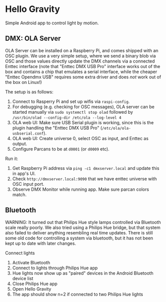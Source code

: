 # Hello Gravity

Simple Android app to control light by motion.

## DMX: OLA Server

OLA Server can be installed on a Raspberry Pi, and comes shipped with an OSC
plugin. We use a very simple setup, where we send a binary blob via OSC and
those values directly update the DMX channels via a connected Enttec interface
(note that "Enttec DMX USB Pro" interface works out of the box and contains a
chip that emulates a serial interface, while the cheaper "Enttec Opendmx USB"
requires some extra driver and does *not* work out of the box on Linux!)

The setup is as follows:

1. Connect to Rasperry Pi and set up wifis via `raspi-config`.
2. For debugging (e.g. checking for OSC messages), OLA server can be started
   manually via `sudo systemctl stop olad` followed by
   `/usr/bin/olad --config-dir /etc/ola --log-level 4`
3. OLA web UI: Make sure USB Serial plugin is working, since this is the plugin
   handling the "Enttec DMX USB Pro" (`/etc/ola/ola-usbserial.conf`).
4. OLA web UI: Create universe 0, select OSC as input, and Enttec as output. 
5. Configure Parcans to be at `d0001` (or `d0009` etc).

Run it:

1. Get Raspberry Pi address via `ping -c1 dmxserver.local` and update this in
   app's UI.
2. Check `http://dmxserver.local:9090` that we have enttec universe with OSC
   input port.
3. Observe DMX Monitor while running app. Make sure parcan colors match.

## Bluetooth

WARNING: It turned out that Philips Hue style lamps controlled via Bluetooth
scale really poorly. We also tried using a Philips Hue bridge, but that system
also failed to deliver anything resembling real time updates. There is still
some old code for controlling a system via bluetooth, but it has not been kept
up to date with later changes.

Connect lights

1. Activate Bluetooth
2. Connect to lights through Philips Hue app
3. Hue lights now show up as "paired" devices in the Android Bluetooth device list
4. Close Philips Hue app
5. Open Hello Gravity
6. The app should show n=2 if connected to two Philips Hue lights
